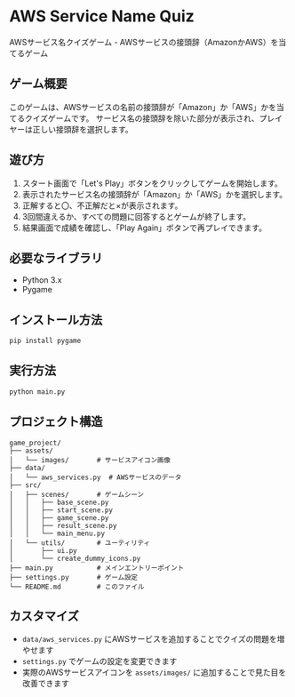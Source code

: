 # AWS Service Name Quiz

AWSサービス名クイズゲーム - AWSサービスの接頭辞（AmazonかAWS）を当てるゲーム

## ゲーム概要

このゲームは、AWSサービスの名前の接頭辞が「Amazon」か「AWS」かを当てるクイズゲームです。
サービス名の接頭辞を除いた部分が表示され、プレイヤーは正しい接頭辞を選択します。

## 遊び方

1. スタート画面で「Let's Play」ボタンをクリックしてゲームを開始します。
2. 表示されたサービス名の接頭辞が「Amazon」か「AWS」かを選択します。
3. 正解すると〇、不正解だと×が表示されます。
4. 3回間違えるか、すべての問題に回答するとゲームが終了します。
5. 結果画面で成績を確認し、「Play Again」ボタンで再プレイできます。

## 必要なライブラリ

- Python 3.x
- Pygame

## インストール方法

```bash
pip install pygame
```

## 実行方法

```bash
python main.py
```

## プロジェクト構造

```
game_project/
├── assets/
│   └── images/       # サービスアイコン画像
├── data/
│   └── aws_services.py  # AWSサービスのデータ
├── src/
│   ├── scenes/       # ゲームシーン
│   │   ├── base_scene.py
│   │   ├── start_scene.py
│   │   ├── game_scene.py
│   │   ├── result_scene.py
│   │   └── main_menu.py
│   └── utils/        # ユーティリティ
│       ├── ui.py
│       └── create_dummy_icons.py
├── main.py           # メインエントリーポイント
├── settings.py       # ゲーム設定
└── README.md         # このファイル
```

## カスタマイズ

- `data/aws_services.py` にAWSサービスを追加することでクイズの問題を増やせます
- `settings.py` でゲームの設定を変更できます
- 実際のAWSサービスアイコンを `assets/images/` に追加することで見た目を改善できます
